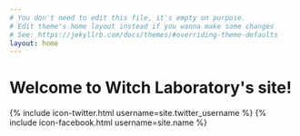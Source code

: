 ```yaml
---
# You don't need to edit this file, it's empty on purpose.
# Edit theme's home layout instead if you wanna make some changes
# See: https://jekyllrb.com/docs/themes/#overriding-theme-defaults
layout: home
---
```

# Welcome to Witch Laboratory's site!
{% include icon-twitter.html username=site.twitter_username %}
{% include icon-facebook.html username=site.name %}

